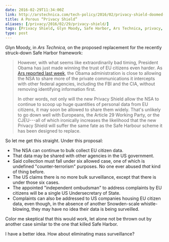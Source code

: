 ```yaml
--- 
date: 2016-02-29T11:34:00Z
link: http://arstechnica.com/tech-policy/2016/02/privacy-shield-doomed-from-get-go-nsa-bulk-surveillance-waved-through/
title: A Porous “Privacy Shield”
aliases: [/privacy/2016/02/29/privacy-shield/]
tags: [Privacy Shield, Glyn Moody, Safe Harbor, Ars Technica, privacy, security]
type: post
---
```


Glyn Moody, in *Ars Technica,* on the proposed replacement for the recently
struck-down Safe Harbor framework:

> However, with what seems like extraordinarily bad timing, President Obama 
> has just made winning the trust of EU citizens even harder. As
> [Ars reported last week], the Obama administration is close to allowing the
> NSA to share more of the private communications it intercepts with other
> federal agencies, including the FBI and the CIA, without removing
> identifying information first.
>
> In other words, not only will the new Privacy Shield allow the NSA to
> continue to scoop up huge quantities of personal data from EU citizens, it
> may soon be allowed to share them widely. That's unlikely to go down well
> with Europeans, the Article 29 Working Party, or the CJEU---all of which
> ironically increases the likelihood that the new Privacy Shield will suffer
> the same fate as the Safe Harbour scheme it has been designed to replace.

So let me get this straight. Under this proposal:

* The NSA can continue to bulk collect EU citizen data.
* That data may be shared with other agencies in the US government.
* Said collection must fall under six allowed case, one of which is
  undefined "counter-terrorism" purposes. No one ever abused *that* kind of
  thing before.
* The US claims there is no more bulk surveillance, except that there is under those six cases.
* The appointed "independent ombudsman" to address complaints by EU citizens will be a single US Undersecretary of State.
* Complaints can also be addressed to US companies housing EU citizen data, even though, in the absence of another Snowden-scale whistle-blowing, they may have no idea their data is being surveilled.

Color me skeptical that this would work, let alone not be thrown out by another case similar to the one that killed Safe Harbor.

I have a better idea. How about eliminating mass surveillance?

[Ars reported last week]: http://arstechnica.com/tech-policy/2016/02/obama-administration-closing-in-on-rules-to-let-nsa-share-more-freely-with-fbi-cia/ "Obama administration closing in on rules to let NSA share more freely with FBI, CIA"
